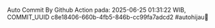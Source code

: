 Auto Commit By Github Action pada: 2025-06-25 01:31:22 WIB, COMMIT_UUID c8e18406-660b-4fb5-846b-cc99fa7adcd2 #autohijau🗿
